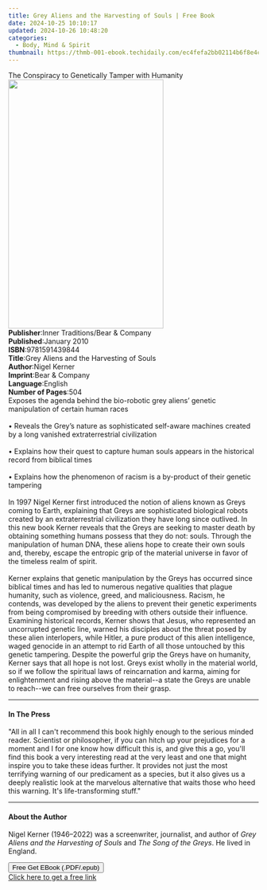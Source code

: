 ```yaml
---
title: Grey Aliens and the Harvesting of Souls | Free Book
date: 2024-10-25 10:10:17
updated: 2024-10-26 10:48:20
categories:
  - Body, Mind & Spirit
thumbnail: https://thmb-001-ebook.techidaily.com/ec4fefa2bb02114b6f8e4c6f3a505b7eb8df19bab81dba43098a1078581ee3e0.jpg
---
```

<main id="book-container">
  <div class="flex flex-col">
    <div class="book-brief flex-1 py-6 px-4 sm:p-6 md:py-10 md:px-8">
      <!-- brief-->
      <div class="book-brief-main">
        The Conspiracy to Genetically Tamper with Humanity
      </div>
    </div>
    <div
      class="book-meta-info flex-1 grid gap-4 col-start-1 col-end-3 row-start-1 sm:mb-6 sm:grid-cols-4 lg:gap-6 lg:col-start-2 lg:row-end-6 lg:row-span-6 lg:mb-0"
    >
      <div
        class="book-meta-info-left place-content-center mt-4 p-4 text-sm leading-6 col-start-2 col-span-2 dark:text-slate-400"
      >
        <img
          class="w-full h-500 object-cover rounded-lg sm:h-255 sm:col-span-2 lg:col-span-full"
          src="https://img-001-ebook.techidaily.com/03cee0415d2cccbf2c6671f6deff34be285861696a310db56058baa057ff8b33.jpg"
          alt=""
          width="312"
          height="500"
        />
      </div>
      <div
        class="book-meta-info-right mt-2 col-start-1 row-start-2 col-span-3 self-center"
      >
        <!-- meta data  -->
        <div class="flex flex-col px-4 md:px-8">
          <div class="flex-1">
            <strong>Publisher</strong>:<span class="px-2"
              >Inner Traditions/Bear &amp; Company</span
            >
          </div>
          <div class="flex-1">
            <strong>Published</strong>:<span class="px-2">January 2010</span>
          </div>
          <div class="flex-1">
            <strong>ISBN</strong>:<span class="px-2">9781591439844</span>
          </div>
          <div class="flex-1">
            <strong>Title</strong>:<span class="px-2"
              >Grey Aliens and the Harvesting of Souls</span
            >
          </div>
          <div class="flex-1">
            <strong>Author</strong>:<span class="px-2">Nigel Kerner</span>
          </div>
          <div class="flex-1">
            <strong>Imprint</strong>:<span class="px-2"
              >Bear &amp; Company</span
            >
          </div>
          <div class="flex-1">
            <strong>Language</strong>:<span class="px-2">English</span>
          </div>
          <div class="flex-1">
            <strong>Number of Pages</strong>:<span class="px-2">504</span>
          </div>
        </div>
      </div>
    </div>
    <div class="book-description flex-1 py-6 px-4 sm:p-6 md:py-10 md:px-8">
      <div class="book-description-main">
        <div accordion-content="" id="description">
          Exposes the agenda behind the bio-robotic grey aliens’ genetic
          manipulation of certain human races <br />
          <br />• Reveals the Grey’s nature as sophisticated self-aware machines
          created by a long vanished extraterrestrial civilization <br />
          <br />• Explains how their quest to capture human souls appears in the
          historical record from biblical times <br />
          <br />• Explains how the phenomenon of racism is a by-product of their
          genetic tampering <br />
          <br />In 1997 Nigel Kerner first introduced the notion of aliens known
          as Greys coming to Earth, explaining that Greys are sophisticated
          biological robots created by an extraterrestrial civilization they
          have long since outlived. In this new book Kerner reveals that the
          Greys are seeking to master death by obtaining something humans
          possess that they do not: souls. Through the manipulation of human
          DNA, these aliens hope to create their own souls and, thereby, escape
          the entropic grip of the material universe in favor of the timeless
          realm of spirit. <br />
          <br />Kerner explains that genetic manipulation by the Greys has
          occurred since biblical times and has led to numerous negative
          qualities that plague humanity, such as violence, greed, and
          maliciousness. Racism, he contends, was developed by the aliens to
          prevent their genetic experiments from being compromised by breeding
          with others outside their influence. Examining historical records,
          Kerner shows that Jesus, who represented an uncorrupted genetic line,
          warned his disciples about the threat posed by these alien
          interlopers, while Hitler, a pure product of this alien intelligence,
          waged genocide in an attempt to rid Earth of all those untouched by
          this genetic tampering. Despite the powerful grip the Greys have on
          humanity, Kerner says that all hope is not lost. Greys exist wholly in
          the material world, so if we follow the spiritual laws of
          reincarnation and karma, aiming for enlightenment and rising above the
          material--a state the Greys are unable to reach--we can free ourselves
          from their grasp.
        </div>
        <div class="accordion-fader"></div>
      </div>
    </div>
    <div class="book-excerpts flex-1 py-6 px-4 sm:p-6 md:py-10 md:px-8">
      <!-- excerpts-->
      <div class="book-excerpts-main">
        <hr />
        <h4 class="placeholder placeholder-heading">
          <span>In The Press</span>
        </h4>
        <p>
          "All in all I can't recommend this book highly enough to the serious
          minded reader. Scientist or philosopher, if you can hitch up your
          prejudices for a moment and I for one know how difficult this is, and
          give this a go, you'll find this book a very interesting read at the
          very least and one that might inspire you to take these ideas further.
          It provides not just the most terrifying warning of our predicament as
          a species, but it also gives us a deeply realistic look at the
          marvelous alternative that waits those who heed this warning. It's
          life-transforming stuff."
        </p>
      </div>
    </div>
    <div class="book-about-author flex-1 py-6 px-4 sm:p-6 md:py-10 md:px-8">
      <!-- about author-->
      <div class="book-main-author-main">
        <hr />
        <h4 class="placeholder placeholder-heading">
          <span>About the Author</span>
        </h4>
        <p>
          Nigel Kerner (1946–2022) was a screenwriter, journalist, and author of
          <i>Grey Aliens and the Harvesting of Souls</i> and
          <i>The Song of the Greys</i>. He lived in England.
        </p>
      </div>
    </div>
    <div class="book-free-get flex-1 py-6 px-4 sm:p-6 md:py-10 md:px-8">
      <button
        id="btn-free-get"
        class="bg-blue-500 hover:bg-blue-700 text-white font-bold py-2 px-4 rounded"
      >
        Free Get EBook (.PDF/.epub)
      </button>
      <div id="countdown-display" class="px-2 text-lg mt-2"></div>
      <a
        id="free-link"
        class="hidden bg-blue-500 hover:bg-blue-700 text-white font-bold py-2 px-4 rounded"
        href="https://www.ebooks.com/en-us/book/95782515/grey-aliens-and-the-harvesting-of-souls/nigel-kerner/"
        target="_blank"
        >Click here to get a free link</a
      >
    </div>
    <script>
      let countdownTime = 0;
      let countdownInterval = null;
      document
        .getElementById('btn-free-get')
        .addEventListener('click', startCountdown);
      function startCountdown() {
        countdownTime = new Date().getTime() + 60000 * 3;
        countdownInterval = setInterval(updateCountdown, 1000);
        document.getElementById('btn-free-get').disabled = true;
        document
          .getElementById('btn-free-get')
          .classList.add('bg-gray-500', 'cursor-not-allowed');
      }
      function updateCountdown() {
        let currentTime = new Date().getTime();
        let timeLeft = countdownTime - currentTime;
        let secondsLeft = Math.floor(timeLeft / 1000);
        document.getElementById('countdown-display').innerHTML =
          `Remaining time: ${secondsLeft} seconds.`;
        if (secondsLeft <= 0) {
          clearInterval(countdownInterval);
          document.getElementById('btn-free-get').classList.add('hidden');
          document.getElementById('free-link').classList.remove('hidden');
          document.getElementById('countdown-display').innerHTML = '';
        }
      }
    </script>
  </div>
</main>
